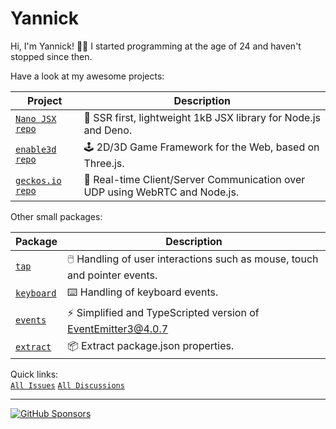 # Yannick

Hi, I'm Yannick! 👋🏻 I started programming at the age of 24 and haven't stopped since then.

Have a look at my awesome projects:

| Project                                                                         | Description                                                                 |
| ------------------------------------------------------------------------------- | --------------------------------------------------------------------------- |
| [`Nano JSX`](http://nanojsx.io) [`repo`](https://github.com/nanojsx/nano)       | 🎯 SSR first, lightweight 1kB JSX library for Node.js and Deno.             |
| [`enable3d`](http://enable3d.io) [`repo`](https://github.com/enable3d/enable3d) | 🕹️ 2D/3D Game Framework for the Web, based on Three.js.                     |
| [`geckos.io`](http://geckos.io) [`repo`](https://github.com/geckosio/geckos.io) | 🦎 Real-time Client/Server Communication over UDP using WebRTC and Node.js. |

Other small packages:

| Package                                                      | Description                                                               |
| ------------------------------------------------------------ | ------------------------------------------------------------------------- |
| [`tap`](https://www.npmjs.com/package/@yandeu/tap)           | 🖱️ Handling of user interactions such as mouse, touch and pointer events. |
| [`keyboard`](https://www.npmjs.com/package/@yandeu/keyboard) | ⌨️ Handling of keyboard events.                                           |
| [`events`](https://www.npmjs.com/package/@yandeu/events)     | ⚡ Simplified and TypeScripted version of EventEmitter3@4.0.7             |
| [`extract`](https://www.npmjs.com/package/@yandeu/extract)   | 📦 Extract package.json properties.                                       |

Quick links:  
[`All Issues`](https://github.com/issues?q=user%3Ayandeu+org%3Ananojsx+org%3Aenable3d+org%3Ageckosio+sort%3Aupdated-desc+is%3Aopen) [`All Discussions`](https://github.com/discussions?discussions_q=user%3Ayandeu+org%3Ananojsx+org%3Aenable3d+org%3Ageckosio+sort%3Aupdated-desc+)

---

[![GitHub Sponsors](https://img.shields.io/badge/Sponsor-%E2%9D%A4-lightgrey?logo=GitHub)](https://github.com/sponsors/yandeu)

